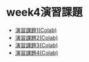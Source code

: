 # week4演習課題

- [演習課題1(Colab)](https://colab.research.google.com/drive/1RuTu9ETbpNglZnM7ND7a2OYqWzbOiIh0?usp=sharing)
- [演習課題2(Colab)](https://colab.research.google.com/drive/1o3Gt0sx1ZqBvjHBt7RCtufbuCzzSqCdn?usp=sharing)
- [演習課題3(Colab)](https://colab.research.google.com/drive/1arMWSpMSSUlR2MxrTaanB63SuvYmOlPV?usp=sharing) 
- [演習課題4(Colab)](https://colab.research.google.com/drive/1TcVXuZaf_zNGy3FJ1jxavMX7AEjzXTAh?usp=sharing)
